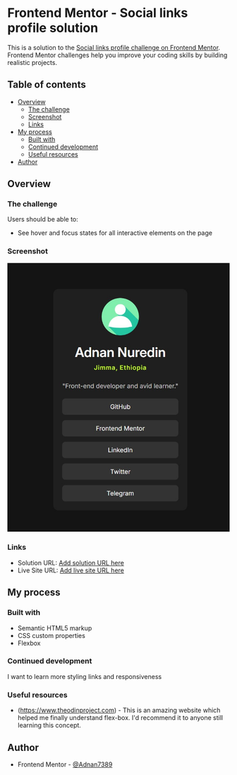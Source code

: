# Frontend Mentor - Social links profile solution

This is a solution to the [Social links profile challenge on Frontend Mentor](https://www.frontendmentor.io/challenges/social-links-profile-UG32l9m6dQ). Frontend Mentor challenges help you improve your coding skills by building realistic projects.

## Table of contents

- [Overview](#overview)
  - [The challenge](#the-challenge)
  - [Screenshot](#screenshot)
  - [Links](#links)
- [My process](#my-process)
  - [Built with](#built-with)
  - [Continued development](#continued-development)
  - [Useful resources](#useful-resources)
- [Author](#author)

## Overview

### The challenge

Users should be able to:

- See hover and focus states for all interactive elements on the page

### Screenshot

![](Screenshot.jpg)

### Links

- Solution URL: [Add solution URL here](https://github.com/Adnan7389/social-links-profile)
- Live Site URL: [Add live site URL here](https://adnan7389.github.io/social-links-profile/)

## My process

### Built with

- Semantic HTML5 markup
- CSS custom properties
- Flexbox

### Continued development

I want to learn more styling links and responsiveness

### Useful resources

- (https://www.theodinproject.com) - This is an amazing website which helped me finally understand flex-box. I'd recommend it to anyone still learning this concept.

## Author

<!-- - Website - [Adnan N.](https://www.your-site.com) -->

- Frontend Mentor - [@Adnan7389](https://www.frontendmentor.io/profile/@Adnan7389)
<!-- - Twitter - [@yourusername](https://www.twitter.com/yourusername) -->
